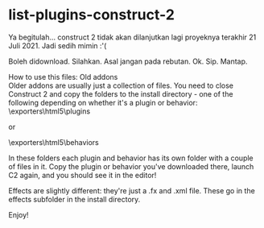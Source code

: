 # list-plugins-construct-2
Ya begitulah... construct 2 tidak akan dilanjutkan lagi proyeknya terakhir 21 Juli 2021. Jadi sedih mimin :'(    
    
Boleh didownload. Silahkan. Asal jangan pada rebutan. Ok. Sip. Mantap.    

How to use this files:
Old addons    
Older addons are usually just a collection of files. You need to close Construct 2 and copy the folders to the install directory - one of the following depending on whether it's a plugin or behavior:    
<install path>\exporters\html5\plugins    
    
or    
    
<install path>\exporters\html5\behaviors
    
In these folders each plugin and behavior has its own folder with a couple of files in it. Copy the plugin or behavior you've downloaded there, launch C2 again, and you should see it in the editor!    
    
Effects are slightly different: they're just a .fx and .xml file. These go in the effects subfolder in the install directory.    
    
Enjoy!    
